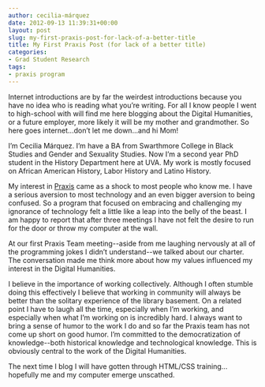 ```yaml
---
author: cecilia-márquez
date: 2012-09-13 11:39:31+00:00
layout: post
slug: my-first-praxis-post-for-lack-of-a-better-title
title: My First Praxis Post (for lack of a better title)
categories:
- Grad Student Research
tags:
- praxis program
---
```


Internet introductions are by far the weirdest introductions because you have no idea who is reading what you’re writing.  For all I know people I went to high-school with will find me here blogging about the Digital Humanities, or a future employer, more likely it will be my mother and grandmother.  So here goes internet...don’t let me down...and hi Mom!

I’m Cecilia Márquez.  I’m have a BA from Swarthmore College in Black Studies and Gender and Sexuality Studies.  Now I’m a second year PhD student in the History Department here at UVA.  My work is mostly focused on African American History, Labor History and Latino History.

My interest in [Praxis](http://praxis.scholarslab.org/) came as a shock to most people who know me.  I have a serious aversion to most technology and an even bigger aversion to being confused.  So a program that focused on embracing and challenging my ignorance of technology felt a little like a leap into the belly of the beast.  I am happy to report that after three meetings I have not felt the desire to run for the door or throw my computer at the wall.

At our first Praxis Team meeting--aside from me laughing nervously at all of the programming jokes I didn’t understand--we talked about our charter.  The conversation made me think more about how my values influenced my interest in the Digital Humanities.

I believe in the importance of working collectively.  Although I often stumble doing this effectively I believe that working in community will always be better than the solitary experience of the library basement.  On a related point I have to laugh all the time, especially when I’m working, and especially when what I’m working on is incredibly hard.  I always want to bring a sense of humor to the work I do and so far the Praxis team has not come up short on good humor.  I’m committed to the democratization of knowledge--both historical knowledge and technological knowledge.  This is obviously central to the work of the Digital Humanities.

The next time I blog I will have gotten through HTML/CSS training... hopefully me and my computer emerge unscathed.
